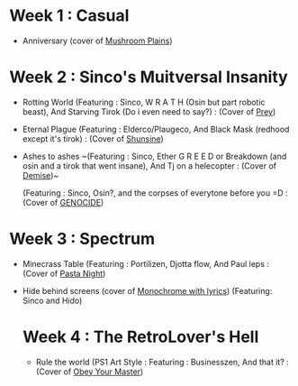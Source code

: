 # Week 1 : Casual
- Anniversary (cover of [Mushroom Plains](https://www.youtube.com/watch?v=ESw57gYVUR4&list=PL57xB6EEhv5YNncT0qOqIJqqnid3rvgn_))

# Week 2 : Sinco's Muitversal Insanity
- Rotting World
        (Featuring : Sinco, W R A T H (Osin but part robotic beast), And Starving Tirok (Do i even need to say?) : (Cover of [Prey](https://www.youtube.com/watch?v=bQGX8HZTzS8))
- Eternal Plague
        (Featuring : Elderco/Plaugeco, And Black Mask (redhood except it's tirok) : (Cover of [Shunsine](https://www.youtube.com/watch?v=dmaMQ48edwk))
-  Ashes to ashes
       ~(Featuring : Sinco, Ether G R E E D or Breakdown (and osin and a tirok that went insane), And Tj on a helecopter : (Cover of [Demise](https://www.youtube.com/watch?v=YdvbLXGHShc))~

    (Featuring : Sinco, Osin?, and the corpses of everytone before you =D : (Cover of [GENOCIDE](https://www.youtube.com/watch?v=pHdObRZyAdI))

# Week 3 : Spectrum
- Minecrass Table
        (Featuring : Portilizen, Djotta flow, And Paul leps : (Cover of [Pasta Night](https://www.youtube.com/watch?v=zeBq6VU69ro))
- Hide behind screens (cover of [Monochrome with lyrics](https://www.youtube.com/watch?v=Tgs53v0nOwY))
        (Featuring: Sinco and Hido)

  # Week 4 : The RetroLover's Hell
  -  Rule the world
        (PS1 Art Style : Featuring : Businesszen, And that it? : (Cover of [Obey Your Master](https://www.youtube.com/watch?v=LOwsBRD9OwM))
